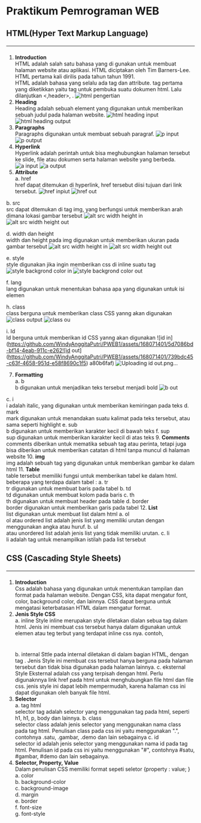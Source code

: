 # Praktikum Pemrograman WEB

## HTML(Hyper Text Markup Language)<hr>
1. **Introduction** <br>
HTML adalah salah satu bahasa yang di gunakan untuk membuat halaman website atau aplikasi. HTML diciptakan oleh Tim Barners-Lee. HTML pertama kali dirilis pada tahun tahun 1991.<br>
HTML adalah bahasa yang selalu ada tag dan attribute. tag pertama yang diketikkan yaitu tag <!DOCTYPE html><html></html> untuk pembuka suatu dokumen html. Lalu dilanjutkan <,header></header>, <body></body>.
![html pengertian](https://github.com/WindyAnggitaPutri/PWEB1/assets/168071401/b1c5817b-b5c5-4348-9ec0-f425c08bc25f)
2. **Heading** <br>
Heading adalah sebuah element yang digunakan untuk memberikan sebuah judul pada halaman website.
![html heading input](https://github.com/WindyAnggitaPutri/PWEB1/assets/168071401/f401d81a-9d7e-4f08-b232-0099b1c69490)
![html heading output](https://github.com/WindyAnggitaPutri/PWEB1/assets/168071401/99d05462-d4d3-4fcd-88de-1bf66aacf746)
3. **Paragraphs**<br>
Paragraphs digunakan untuk membuat sebuah paragraf.
![p input](https://github.com/WindyAnggitaPutri/PWEB1/assets/168071401/554ac25b-443c-4961-8a0f-0bfbcd23ed98)
![p output](https://github.com/WindyAnggitaPutri/PWEB1/assets/168071401/c318880d-3bbd-4eef-b938-d28fff64745e)
4. **Hyperlink** <br>
Hyperlink adalah perintah untuk bisa meghubungkan halaman tersebut ke slide, file atau dokumen serta halaman website yang berbeda.
![a input](https://github.com/WindyAnggitaPutri/PWEB1/assets/168071401/7e31f625-391c-446b-b2ef-9b94acafde91)
![a output](https://github.com/WindyAnggitaPutri/PWEB1/assets/168071401/ae26826a-f9c5-429f-a534-24634f7cc3a5)
5. **Attribute** <br>
a. href <br>
href dapat ditemukan di hyperlink, href tersebut diisi tujuan dari link tersebut.
![href inpiut](https://github.com/WindyAnggitaPutri/PWEB1/assets/168071401/c1f13991-9d82-4e2e-b78d-05c49e87d21f)
![href out](https://github.com/WindyAnggitaPutri/PWEB1/assets/168071401/3bac8112-06d3-4e15-92e6-e21512e509c9)

b. src <br>
src dapat ditemukan di tag img, yang berfungsi untuk memberikan arah dimana lokasi gambar tersebut
![alt src width height in](https://github.com/WindyAnggitaPutri/PWEB1/assets/168071401/5861c51a-a82c-4759-bb9b-d96f45738155)
![alt src width height out](https://github.com/WindyAnggitaPutri/PWEB1/assets/168071401/97b6b1b7-1541-44c8-bd1b-79394463a149)


d. width dan height <br>
width dan height pada img digunakan untuk memberikan ukuran pada gambar tersebut
![alt src width height in](https://github.com/WindyAnggitaPutri/PWEB1/assets/168071401/db4d7d69-aea4-441f-a141-a23965c33ad9)
![alt src width height out](https://github.com/WindyAnggitaPutri/PWEB1/assets/168071401/fa9207c2-3a06-41c0-b384-8b3135486795)

e. style <br>
style digunakan jika ingin memberikan css di inline suatu tag
![style backgrond color in](https://github.com/WindyAnggitaPutri/PWEB1/assets/168071401/8a25b18e-7612-4d79-8480-7a7abcd0319d)
![style backgrond color out](https://github.com/WindyAnggitaPutri/PWEB1/assets/168071401/55c89bb5-51f1-464e-920f-1b9d56ae12ac)


f. lang <br>
lang digunakan untuk menentukan bahasa apa yang digunakan untuk isi elemen

h. class <br>
class berguna untuk memberikan class CSS yanng akan digunakan
![class output](https://github.com/WindyAnggitaPutri/PWEB1/assets/168071401/c49c9d84-f32e-49aa-9f4d-736f464428ad)
![class ou](https://github.com/WindyAnggitaPutri/PWEB1/assets/168071401/9c26089b-885e-4b9c-aac1-8f7e61453032)



i. Id <br>
Id berguna untuk memberikan id CSS yanng akan digunakan
![id in](https://github.com/WindyAnggitaPutri/PWEB1/assets/168071401/5d7086bd-bf14-4eab-911c-e262![id out](https://github.com/WindyAnggitaPutri/PWEB1/assets/168071401/739bdc45-c63f-4658-951d-e58f8690c1f5)
a80b6faf)
![Uploading id out.png…]()



7. **Formatting** <br>
a. b <br>
   b digunakan untuk menjadikan teks tersebut menjadi bold
![b out](https://github.com/WindyAnggitaPutri/PWEB1/assets/168071401/1eae4430-9c9c-42d1-b161-b17c4ebe9a2b)



   
c. i  <br>
   i adalah italic, yang digunakan untuk memberikan kemiringan pada teks
d. mark  <br>
   mark digunakan untuk menandakan suatu kalimat pada teks tersebut, atau sama seperti highlight
e. sub  <br>
   b digunakan untuk memberikan karakter kecil di bawah teks
f. sup  <br>
sup digunakan untuk memberikan karakter kecil di atas teks
9. **Comments** <br>
comments diberikan untuk mematika sebuah tag atau perinta, tetapi juga bisa diberikan untuk memberikan catatan di html tanpa muncul di halaman website
10. **img** <br>
img adalah sebuah tag yang digunakan untuk memberikan gambar ke dalam html
11. **Table** <br>
table tersebut memiliki fungsi untuk memberikan tabel ke dalam html.
beberapa yang terdapa dalam tabel :
a. tr <br>
tr digunakan untuk membuat baris pada tabel
b. td <br>
td digunakan untuk membuat kolom pada baris
c. th <br>
th digunakan untuk membuat header pada table
d. border <br>
border digunakan untuk memberikan garis pada tabel
12. **List** <br>
list digunakan untuk membuat list dalam html
a. ol  <br>
ol atau ordered list adalah jenis list yang memiliki urutan dengan menggunakan angka atau huruf.
b. ul  <br>
    atau unordered list adalah jenis list yang tidak memiliki urutan.
c. li  <br>
li adalah tag untuk menampilkan istilah pada list tersebut

## CSS (Cascading Style Sheets) <hr>
1. **Introduction** <br>
Css adalah bahasa yang digunakan untuk menentukan tampilan dan format pada halaman website. Dengan CSS, kita dapat mengatur font, color, background color, dan lainnya. CSS dapat berguna untuk mengatasi keterbatasan HTML dalam mengatur format.
2. **Jenis Style CSS** <br>
a. inline
Style inline merupakan style diletakan dialan sebua tag dalam html. Jenis ini membuat css tersebut hanya dalam digunakan untuk elemen atau teg terbut yang terdapat inline css nya. contoh, <h1 style=""></h1>
b. internal
Sttle pada internal diletakan di dalam bagian <head> HTML, dengan tag <style></style>. Jenis Style ini membuat css tersebut hanya berguna pada halaman tersebut dan tidak bisa digunakan pada halaman lainnya.
c. eksternal
Style Eksternal adalah css yang terpisah dengan html. Perlu digunaknnya link href pada <head> html untuk menghubungkan file html dan file css. jenis style ini dapat lebih mempermudah, karena halaman css ini dapat digunakan oleh banyak file html.
3. **Selector** <br>
a. tag html <br>
selector tag adalah selector yang menggunakan tag pada html, seperti h1, h1, p, body dan lainnya.
b. class <br>
selector class adalah jenis selector yang menggunakan nama class pada tag html. Penulisan class pada css ini yaitu menggunakan ".", contohnya .satu, .gambar, .demo dan lain sebagainya
c. id <br>
selector id adalah jenis selector yang menggunakan nama id pada tag html. Penulisan id pada css ini yaitu menggunakan "#", contohnya #satu, #gambar, #demo dan lain sebagainya.
4. **Selector, Property, Value** <br>
Dalam penulisan CSS memiliki format sepeti seletor {property : value; }
a. color <br>
b. background-color  <br>
c. background-image <br>
d. margin  <br>
e. border  <br>
f. font-size  <br>
g. font-style  <br>































